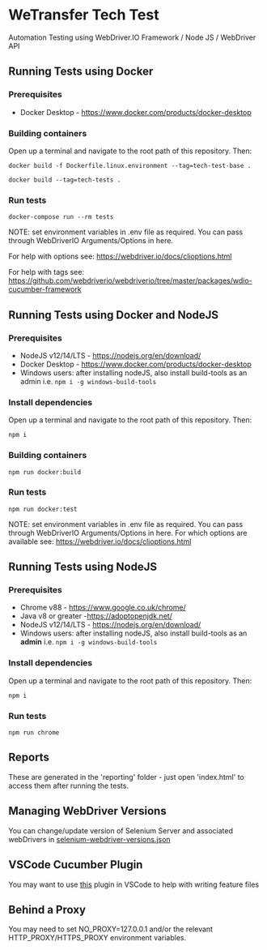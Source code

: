 # WeTransfer Tech Test
Automation Testing using WebDriver.IO Framework / Node JS / WebDriver API

## Running Tests using Docker

### Prerequisites 
- Docker Desktop - https://www.docker.com/products/docker-desktop

### Building containers

Open up a terminal and navigate to the root path of this repository. Then:

```
docker build -f Dockerfile.linux.environment --tag=tech-test-base .
```
```
docker build --tag=tech-tests .
```
### Run tests
```
docker-compose run --rm tests
```
NOTE: set environment variables in .env file as required. You can pass through WebDriverIO Arguments/Options in here. 

For help with options see: https://webdriver.io/docs/clioptions.html

For help with tags see: https://github.com/webdriverio/webdriverio/tree/master/packages/wdio-cucumber-framework

## Running Tests using Docker and NodeJS

### Prerequisites 
- NodeJS v12/14/LTS - https://nodejs.org/en/download/
- Docker Desktop - https://www.docker.com/products/docker-desktop
- Windows users: after installing nodeJS, also install build-tools as an admin i.e. ```npm i -g windows-build-tools```


### Install dependencies

Open up a terminal and navigate to the root path of this repository. Then:

```
npm i
```
### Building containers
```
npm run docker:build
```
### Run tests
```
npm run docker:test
```
NOTE: set environment variables in .env file as required. You can pass through WebDriverIO Arguments/Options in here. For which options are available see: https://webdriver.io/docs/clioptions.html

## Running Tests using NodeJS

### Prerequisites 
- Chrome v88 - https://www.google.co.uk/chrome/
- Java v8 or greater -https://adoptopenjdk.net/
- NodeJS v12/14/LTS - https://nodejs.org/en/download/
- Windows users: after installing nodeJS, also install build-tools as an **admin** i.e. ```npm i -g windows-build-tools```

### Install dependencies

Open up a terminal and navigate to the root path of this repository.  Then:

```
npm i
```
### Run tests
```
npm run chrome
```

## Reports
These are generated in the 'reporting' folder - just open 'index.html' to access them after running the tests.

## Managing WebDriver Versions
You can change/update version of Selenium Server and associated webDrivers in [selenium-webdriver-versions.json](./selenium-webdriver-versions.json)

## VSCode Cucumber Plugin
You may want to use [this](https://marketplace.visualstudio.com/items?itemName=alexkrechik.cucumberautocomplete) plugin in VSCode to help with writing feature files

## Behind a Proxy
You may need to set NO_PROXY=127.0.0.1 and/or the relevant HTTP_PROXY/HTTPS_PROXY environment variables.
